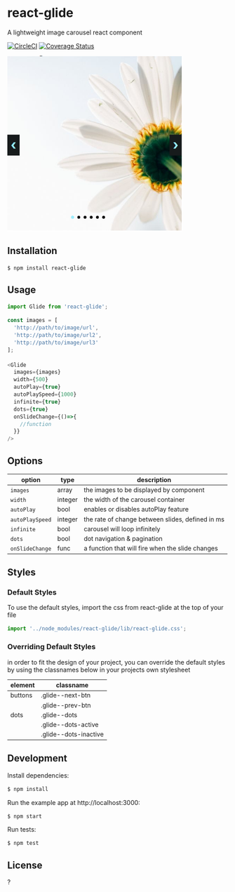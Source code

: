 # react-glide

A lightweight image carousel react component

[![CircleCI](https://circleci.com/gh/andrewangelle/react-glide.svg?style=shield)](https://circleci.com/gh/andrewangelle/react-glide) [![Coverage Status](https://coveralls.io/repos/github/andrewangelle/react-glide/badge.svg?branch=master)](https://coveralls.io/github/andrewangelle/react-glide?branch=master)

<img src="glide.png" width="400px" />

## Installation

```sh
$ npm install react-glide
```

## Usage

```javascript
import Glide from 'react-glide';
```

```javascript
const images = [
  'http://path/to/image/url',
  'http://path/to/image/url2',
  'http://path/to/image/url3'
];

<Glide
  images={images}
  width={500}
  autoPlay={true}
  autoPlaySpeed={1000}
  infinite={true}
  dots={true}
  onSlideChange={()=>{
    //function
  }}
/>
```

## Options

| option      | type      | description                           |
|------------ |-----------|---------------------------------------|
|`images`     |array      | the images to be displayed by component |
|`width`      |integer    | the width of the carousel container     |
|`autoPlay`   |bool       | enables or disables autoPlay feature     |
|`autoPlaySpeed` |integer    | the rate of change between slides, defined in ms   |
|`infinite` |bool    | carousel will loop infinitely   |
|`dots` |bool    | dot navigation & pagination   |
|`onSlideChange` |func    | a function that will fire when the slide changes  |


## Styles

### Default Styles

To use the default styles, import the css from react-glide at the top of your file

```javascript
import '../node_modules/react-glide/lib/react-glide.css';
```

### Overriding Default Styles

in order to fit the design of your project, you can override the default styles by using the classnames below in your projects own stylesheet

| element     | classname |
|------------ |-----------|
|  buttons  | .glide--next-btn  |
|           |   .glide--prev-btn |
|  dots     |   .glide--dots   |
|     |   .glide--dots-active   |
|     |   .glide--dots-inactive   |


## Development

Install dependencies:

```sh
$ npm install
```

Run the example app at http://localhost:3000:

```sh
$ npm start
```

Run tests:

```sh
$ npm test
```

## License
?
